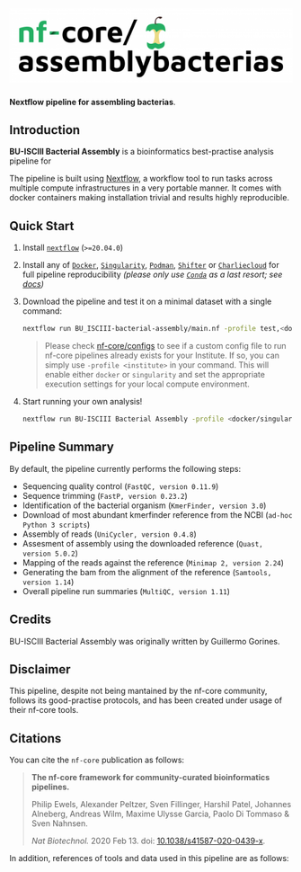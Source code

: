 # ![BU-ISCIII Bacterial Assembly](docs/images/nf-core-assemblybacterias_logo.png)

**Nextflow pipeline for assembling bacterias**.

## Introduction

<!-- TODO nf-core: Write a 1-2 sentence summary of what data the pipeline is for and what it does -->
**BU-ISCIII Bacterial Assembly** is a bioinformatics best-practise analysis pipeline for

The pipeline is built using [Nextflow](https://www.nextflow.io), a workflow tool to run tasks across multiple compute infrastructures in a very portable manner. It comes with docker containers making installation trivial and results highly reproducible.

## Quick Start

1. Install [`nextflow`](https://nf-co.re/usage/installation) (`>=20.04.0`)

2. Install any of [`Docker`](https://docs.docker.com/engine/installation/), [`Singularity`](https://www.sylabs.io/guides/3.0/user-guide/), [`Podman`](https://podman.io/), [`Shifter`](https://nersc.gitlab.io/development/shifter/how-to-use/) or [`Charliecloud`](https://hpc.github.io/charliecloud/) for full pipeline reproducibility _(please only use [`Conda`](https://conda.io/miniconda.html) as a last resort; see [docs](https://nf-co.re/usage/configuration#basic-configuration-profiles))_

3. Download the pipeline and test it on a minimal dataset with a single command:

    ```bash
    nextflow run BU_ISCIII-bacterial-assembly/main.nf -profile test,<docker/singularity/podman/shifter/charliecloud/conda/institute>
    ```

    > Please check [nf-core/configs](https://github.com/nf-core/configs#documentation) to see if a custom config file to run nf-core pipelines already exists for your Institute. If so, you can simply use `-profile <institute>` in your command. This will enable either `docker` or `singularity` and set the appropriate execution settings for your local compute environment.

4. Start running your own analysis!

    ```bash
    nextflow run BU-ISCIII Bacterial Assembly -profile <docker/singularity/podman/shifter/charliecloud/conda/institute> --input '*_R{1,2}.fastq.gz'
    ```

## Pipeline Summary

By default, the pipeline currently performs the following steps:

* Sequencing quality control (`FastQC, version 0.11.9`)
* Sequence trimming (`FastP, version 0.23.2`)
* Identification of the bacterial organism (`KmerFinder, version 3.0`)
* Download of most abundant kmerfinder reference from the NCBI (`ad-hoc Python 3 scripts`)
* Assembly of reads (`UniCycler, version 0.4.8`)
* Assesment of assembly using the downloaded reference (`Quast, version 5.0.2`)
* Mapping of the reads against the reference (`Minimap 2, version 2.24`)
* Generating the bam from the alignment of the reference (`Samtools, version 1.14`)
* Overall pipeline run summaries (`MultiQC, version 1.11`)

## Credits

BU-ISCIII Bacterial Assembly was originally written by Guillermo Gorines. 


## Disclaimer
This pipeline, despite not being mantained by the nf-core community, follows its good-practise protocols, and has been created under usage of their nf-core tools.

## Citations

<!-- TODO nf-core: Add citation for pipeline after first release. Uncomment lines below and update Zenodo doi. -->
<!-- If you use  BU-ISCIII Bacterial Assembly for your analysis, please cite it using the following doi: [10.5281/zenodo.XXXXXX](https://doi.org/10.5281/zenodo.XXXXXX) -->

You can cite the `nf-core` publication as follows:

> **The nf-core framework for community-curated bioinformatics pipelines.**
>
> Philip Ewels, Alexander Peltzer, Sven Fillinger, Harshil Patel, Johannes Alneberg, Andreas Wilm, Maxime Ulysse Garcia, Paolo Di Tommaso & Sven Nahnsen.
>
> _Nat Biotechnol._ 2020 Feb 13. doi: [10.1038/s41587-020-0439-x](https://dx.doi.org/10.1038/s41587-020-0439-x).

In addition, references of tools and data used in this pipeline are as follows:

<!-- TODO nf-core: Add bibliography of tools and data used in your pipeline -->
